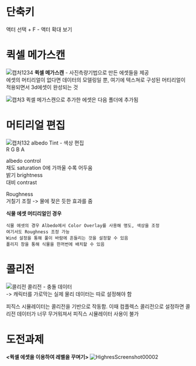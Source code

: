 
# 단축키
액터 선택 + F - 액터 확대 보기

# 퀵셀 메가스캔
![캡처1234](https://user-images.githubusercontent.com/81175672/176395553-b12084c5-2c95-4b22-b777-13901177c8ab.JPG)
**퀵셀 메가스캔** - 사진측량기법으로 만든 에셋들을 제공    
에셋의 머티리얼이 없다면 데이터의 모델링일 뿐, 여기에 텍스쳐로 구성된 머티리얼이 적용되면서 3d에셋이 완성되는 것     

![캡처3](https://user-images.githubusercontent.com/81175672/176395771-5fc23fd8-26db-4022-a2d6-9f419bce7db2.JPG)
퀵셀 메가스캔으로 추가한 에셋은 다음 폴더에 추가됨

# 머티리얼 편집
![캡처132](https://user-images.githubusercontent.com/81175672/176396042-c9a1b81d-3b38-4409-91cc-341baa758363.JPG)
albedo Tint - 색상 편집                         
R G B A                             

albedo control                       
채도 saturation 0에 가까울 수록 어두움                       
밝기 brightness                             
대비 contrast                      

Roughness                    
거칠기 조절 -> 물에 젖은 듯한 효과를 줌                          

**식물 에셋 머티리얼인 경우**
~~~
식물 에셋의 경우 Albedo에서 Color Overlay를 사용해 명도, 색상을 조정
여기서도 Roughness 조정 가능
Wind 설정을 통해 풀이 바람에 흔들리는 것을 설정할 수 있음
폴리지 창을 통해 식물을 한꺼번에 배치할 수 있음
~~~

# 콜리전
![콜리전](https://user-images.githubusercontent.com/81175672/176397358-db525c6a-9f53-47f6-a3ef-71cb532ba7cf.JPG)
콜리전 - 충돌 데이터                       
-> 캐릭터를 가로막는 실제 물리 데이터는 따로 설정해야 함                                 


피직스 시뮬레이터는 콜리전을 기반으로 작동함. 이때 컴플렉스 콜리전으로 설정하면 콜리전 데이터가 너무 무거워져서 피직스 시뮬레이터 사용이 불가

# 도전과제 
**<퀵셀 에셋을 이용하여 레벨을 꾸며기>**
![HighresScreenshot00002](https://user-images.githubusercontent.com/81175672/176396600-fae6ab5a-3cd4-410b-9ed5-acf03f6727e3.png)

